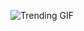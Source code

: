 ![Trending GIF](https://media2.giphy.com/media/v1.Y2lkPThiYjIxNzcyZWtlNnFwYWwxcTVraXFnbW1vdWJoZ3Z2aXhnb2huYWJxOWZlY2dwciZlcD12MV9naWZzX3NlYXJjaCZjdD1n/YQitE4YNQNahy/giphy.gif)
